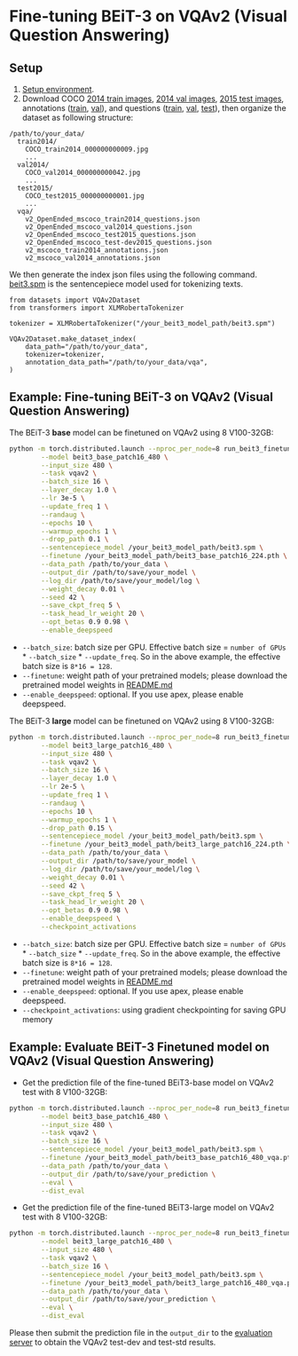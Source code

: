# Fine-tuning BEiT-3 on VQAv2 (Visual Question Answering)


## Setup

1. [Setup environment](../README.md#setup).
2. Download COCO [2014 train images](http://images.cocodataset.org/zips/train2014.zip), [2014 val images](http://images.cocodataset.org/zips/val2014.zip), [2015 test images](http://images.cocodataset.org/zips/test2015.zip), annotations ([train](https://s3.amazonaws.com/cvmlp/vqa/mscoco/vqa/v2_Annotations_Train_mscoco.zip), [val](https://s3.amazonaws.com/cvmlp/vqa/mscoco/vqa/v2_Annotations_Val_mscoco.zip)), and questions ([train](https://s3.amazonaws.com/cvmlp/vqa/mscoco/vqa/v2_Questions_Train_mscoco.zip), [val](https://s3.amazonaws.com/cvmlp/vqa/mscoco/vqa/v2_Questions_Val_mscoco.zip), [test](https://s3.amazonaws.com/cvmlp/vqa/mscoco/vqa/v2_Questions_Test_mscoco.zip)), then organize the dataset as following structure:

```
/path/to/your_data/
  train2014/            
    COCO_train2014_000000000009.jpg                
    ...
  val2014/              
    COCO_val2014_000000000042.jpg
    ...  
  test2015/              
    COCO_test2015_000000000001.jpg
    ...         
  vqa/
    v2_OpenEnded_mscoco_train2014_questions.json
    v2_OpenEnded_mscoco_val2014_questions.json
    v2_OpenEnded_mscoco_test2015_questions.json
    v2_OpenEnded_mscoco_test-dev2015_questions.json
    v2_mscoco_train2014_annotations.json
    v2_mscoco_val2014_annotations.json
```

We then generate the index json files using the following command. [beit3.spm](https://github.com/addf400/files/releases/download/beit3/beit3.spm) is the sentencepiece model used for tokenizing texts.
```
from datasets import VQAv2Dataset
from transformers import XLMRobertaTokenizer

tokenizer = XLMRobertaTokenizer("/your_beit3_model_path/beit3.spm")

VQAv2Dataset.make_dataset_index(
    data_path="/path/to/your_data",
    tokenizer=tokenizer,
    annotation_data_path="/path/to/your_data/vqa",
)
```


## Example: Fine-tuning BEiT-3 on VQAv2 (Visual Question Answering)

The BEiT-3 **base** model can be finetuned on VQAv2 using 8 V100-32GB:

```bash       
python -m torch.distributed.launch --nproc_per_node=8 run_beit3_finetuning.py \
        --model beit3_base_patch16_480 \
        --input_size 480 \
        --task vqav2 \
        --batch_size 16 \
        --layer_decay 1.0 \
        --lr 3e-5 \
        --update_freq 1 \
        --randaug \
        --epochs 10 \
        --warmup_epochs 1 \
        --drop_path 0.1 \
        --sentencepiece_model /your_beit3_model_path/beit3.spm \
        --finetune /your_beit3_model_path/beit3_base_patch16_224.pth \
        --data_path /path/to/your_data \
        --output_dir /path/to/save/your_model \
        --log_dir /path/to/save/your_model/log \
        --weight_decay 0.01 \
        --seed 42 \
        --save_ckpt_freq 5 \
        --task_head_lr_weight 20 \
        --opt_betas 0.9 0.98 \
        --enable_deepspeed
```
- `--batch_size`: batch size per GPU. Effective batch size = `number of GPUs` * `--batch_size` * `--update_freq`. So in the above example, the effective batch size is `8*16 = 128`.
- `--finetune`: weight path of your pretrained models; please download the pretrained model weights in [README.md](../README.md#pretrained-models)
- `--enable_deepspeed`: optional. If you use apex, please enable deepspeed.


The BEiT-3 **large** model can be finetuned on VQAv2 using 8 V100-32GB:

```bash
python -m torch.distributed.launch --nproc_per_node=8 run_beit3_finetuning.py \
        --model beit3_large_patch16_480 \
        --input_size 480 \
        --task vqav2 \
        --batch_size 16 \
        --layer_decay 1.0 \
        --lr 2e-5 \
        --update_freq 1 \
        --randaug \
        --epochs 10 \
        --warmup_epochs 1 \
        --drop_path 0.15 \
        --sentencepiece_model /your_beit3_model_path/beit3.spm \
        --finetune /your_beit3_model_path/beit3_large_patch16_224.pth \
        --data_path /path/to/your_data \
        --output_dir /path/to/save/your_model \
        --log_dir /path/to/save/your_model/log \
        --weight_decay 0.01 \
        --seed 42 \
        --save_ckpt_freq 5 \
        --task_head_lr_weight 20 \
        --opt_betas 0.9 0.98 \
        --enable_deepspeed \
        --checkpoint_activations
```
- `--batch_size`: batch size per GPU. Effective batch size = `number of GPUs` * `--batch_size` * `--update_freq`. So in the above example, the effective batch size is `8*16 = 128`.
- `--finetune`: weight path of your pretrained models; please download the pretrained model weights in [README.md](../README.md#pretrained-models)
- `--enable_deepspeed`: optional. If you use apex, please enable deepspeed.
- `--checkpoint_activations`: using gradient checkpointing for saving GPU memory


## Example: Evaluate BEiT-3 Finetuned model on VQAv2 (Visual Question Answering)

- Get the prediction file of the fine-tuned BEiT3-base model on VQAv2 test with 8 V100-32GB:
```bash       
python -m torch.distributed.launch --nproc_per_node=8 run_beit3_finetuning.py \
        --model beit3_base_patch16_480 \
        --input_size 480 \
        --task vqav2 \
        --batch_size 16 \
        --sentencepiece_model /your_beit3_model_path/beit3.spm \
        --finetune /your_beit3_model_path/beit3_base_patch16_480_vqa.pth \
        --data_path /path/to/your_data \
        --output_dir /path/to/save/your_prediction \
        --eval \
        --dist_eval
```

- Get the prediction file of the fine-tuned BEiT3-large model on VQAv2 test with 8 V100-32GB:
```bash       
python -m torch.distributed.launch --nproc_per_node=8 run_beit3_finetuning.py \
        --model beit3_large_patch16_480 \
        --input_size 480 \
        --task vqav2 \
        --batch_size 16 \
        --sentencepiece_model /your_beit3_model_path/beit3.spm \
        --finetune /your_beit3_model_path/beit3_large_patch16_480_vqa.pth \
        --data_path /path/to/your_data \
        --output_dir /path/to/save/your_prediction \
        --eval \
        --dist_eval
```

Please then submit the prediction file in the `output_dir` to the [evaluation server](https://eval.ai/web/challenges/challenge-page/830/overview) to obtain the VQAv2 test-dev and test-std results.
